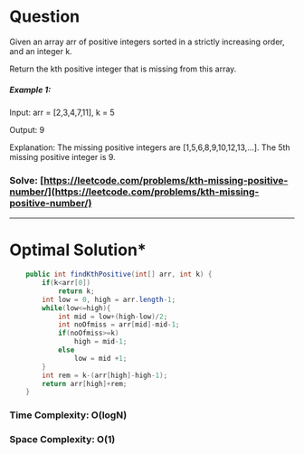# Question  
Given an array arr of positive integers sorted in a strictly increasing order, and an integer k.

Return the kth positive integer that is missing from this array.
 

##### Example 1:

Input: arr = [2,3,4,7,11], k = 5

Output: 9

Explanation: The missing positive integers are [1,5,6,8,9,10,12,13,...]. The 5th missing positive integer is 9.

### Solve: [https://leetcode.com/problems/kth-missing-positive-number/](https://leetcode.com/problems/kth-missing-positive-number/)

***   


# Optimal Solution*  
``` java
    public int findKthPositive(int[] arr, int k) {
        if(k<arr[0])
            return k;
        int low = 0, high = arr.length-1;
        while(low<=high){
            int mid = low+(high-low)/2;
            int noOfmiss = arr[mid]-mid-1;
            if(noOfmiss>=k)
                high = mid-1;
            else
                low = mid +1;
        }
        int rem = k-(arr[high]-high-1);
        return arr[high]+rem;
    }
```
### Time Complexity: O(logN)  
### Space Complexity: O(1) 